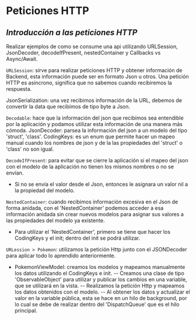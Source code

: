 # Peticiones HTTP
## _Introducción a las peticiones HTTP_

Realizar ejemplos de como se consume una api utilizando URLSession, JsonDecoder, decodeIfPresent, nestedContainer y Callbacks vs Async/Await.

`URLSession`: sirve para realizar peticiones HTTP y obtener información de Backend, esta información puede ser en formato Json u otros.
Una petición HTTP es asíncrono, significa que no sabemos cuando recibiremos la respuesta.

JsonSerialization: una vez recibimos información de la URL, debemos de convertir la data que recibimos de tipo byte a Json.

`Decodable`: hace que la información del json que recibimos sea entendible por la aplicación y podamos utilizar esta información de una manera más cómoda.
JsonDecoder: parsea la información del json a un modelo del tipo 'struct', 'class'.
CodingKeys: es un enum que permite hacer un mapeo manual cuando los nombres de json y de la las propiedades del 'struct' o 'class' no son igual.

`DecodeIfPresent`: para evitar que se cierre la aplicación si el mapeo del json con el modelo de la aplicación no tienen los mismos nombres o no se envían.
- Si no se envía el valor desde el Json, entonces le asignara un valor nil a la propiedad del modelo.

`NestedContainer`: cuando recibimos información excesiva en el Json de forma anidada, con el 'NestedContainer' podemos acceder a esa información anidada sin crear nuevos modelos para asignar sus valores a las propiedades del modelo ya existente.
- Para utilizar el 'NestedContainer', primero se tiene que hacer los CodingKeys y el init; dentro del init se podrá utilizar.

`URLession > Pokemon`: utilizamos la petición Http junto con el JSONDecoder para aplicar todo lo aprendido anteriormente.
- PokemonViewModel: creamos los modelos y mapeamos manualmente los datos utilizando el CodingKeys e init.
-- Creamos una clase de tipo 'ObservableObject' para utilizar y publicar los cambios en una variable, que se utilizará en la vista.
-- Realizamos la petición Http y mapeamos los datos obtenidos con el modelo.
-- Al obtener los datos y actualizar el valor en la variable pública, esta se hace en un hilo de background, por lo cual se debe de realizar dentro del 'DispatchQueue' que es el hilo principal.